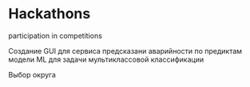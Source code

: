 # Hackathons
participation in competitions

Создание GUI для сервиса предсказани аварийности по предиктам модели ML для задачи мультиклассовой классификации

Выбор округа
